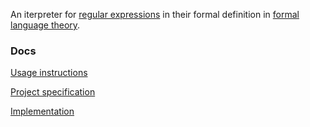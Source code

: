 An iterpreter for 
[regular expressions](https://en.wikipedia.org/wiki/Regular_expression) 
in their formal definition in 
[formal language theory](https://en.wikipedia.org/wiki/Formal_language).


### Docs

[Usage instructions](./docs/user_guide.md)  

[Project specification](./docs/specification_doc.md)

[Implementation](./docs/implementation_doc.pdf) 

